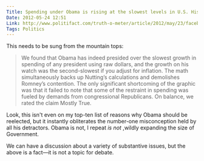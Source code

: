 ```yaml
---
Title: Spending under Obama is rising at the slowest levels in U.S. History
Date: 2012-05-24 12:51
Link: http://www.politifact.com/truth-o-meter/article/2012/may/23/facebook-post-gets-it-right-about-obamas-record-sp/
Tags: Politics
---
```

This needs to be sung from the mountain tops:

> We found that Obama has indeed presided over the slowest growth in spending of any president using raw dollars, and the growth on his watch was the second-slowest if you adjust for inflation. The math simultaneously backs up Nutting’s calculations and demolishes Romney’s contention. The only significant shortcoming of the graphic was that it failed to note that some of the restraint in spending was fueled by demands from congressional Republicans. On balance, we rated the claim Mostly True.

Look, this isn't even on my top-ten list of reasons why Obama should be reelected, but it instantly obliterates the number-one misconception held by all his detractors. Obama is not, I repeat *is not* ,wildly expanding the size of Government. 

We can have a discussion about a variety of substantive issues, but the above is a fact—it is not a topic for debate.